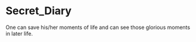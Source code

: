 # Secret_Diary
One can save his/her moments of life and can see those glorious moments in later life.
